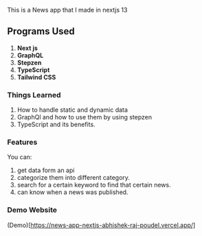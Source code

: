 This is a News app that I made in nextjs 13

## Programs Used

1. **Next js**
2. **GraphQL**
3. **Stepzen**
4. **TypeScript**
5. **Tailwind CSS**

### Things Learned

1. How to handle static and dynamic data
2. GraphQl and how to use them by using stepzen
3. TypeScript and its benefits.

### Features

You can:

1. get data form an api
2. categorize them into different category.
3. search for a certain keyword to find that certain news.
4. can know when a news was published.

### Demo Website

(Demo)[https://news-app-nextjs-abhishek-raj-poudel.vercel.app/]
